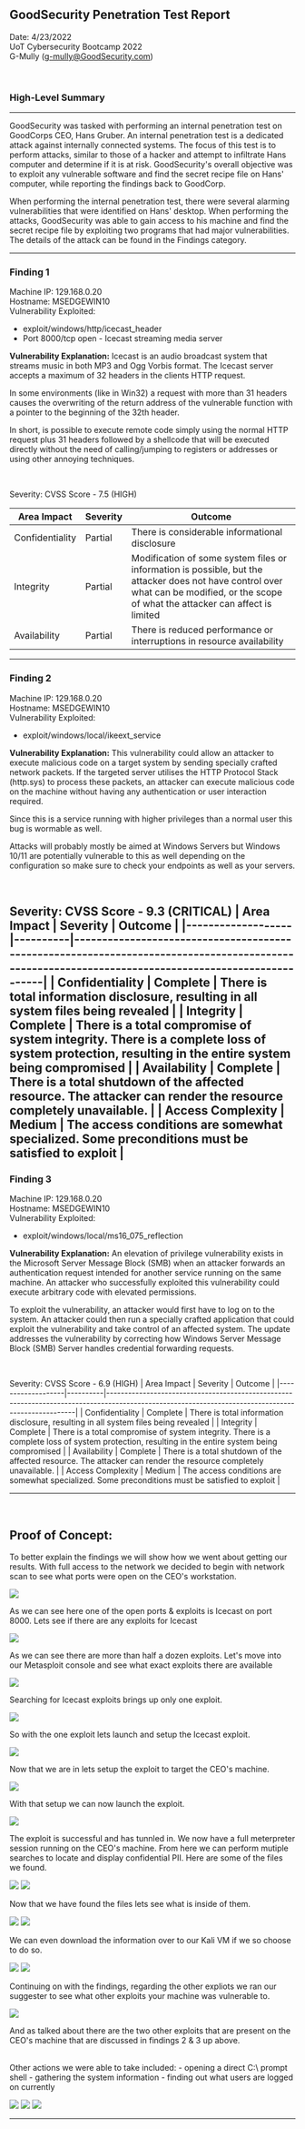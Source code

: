 ## GoodSecurity Penetration Test Report

Date: 4/23/2022  
UoT Cybersecurity Bootcamp 2022<br>
G-Mully
([g-mully@GoodSecurity.com](mailto:g-mully@GoodSecurity.com))


<br>

### High-Level Summary
---
GoodSecurity was tasked with performing an internal penetration test on GoodCorps CEO, Hans Gruber. An internal penetration test is a dedicated attack against internally connected systems. The focus of this test is to perform attacks, similar to those of a hacker and attempt to infiltrate Hans computer and determine if it is at risk. GoodSecurity's overall objective was to exploit any vulnerable software and find the secret recipe file on Hans' computer, while reporting the findings back to GoodCorp.

When performing the internal penetration test, there were several alarming vulnerabilities that were identified on Hans' desktop. When performing the attacks, GoodSecurity was able to gain access to his machine and find the secret recipe file by exploiting two programs that had major vulnerabilities. The details of the attack can be found in the Findings category.

---

### Finding 1
Machine IP: 129.168.0.20<br>
Hostname: MSEDGEWIN10<br>
Vulnerability Exploited:<br>
- exploit/windows/http/icecast_header<br>
- Port 8000/tcp open - Icecast streaming media server

<b>Vulnerability Explanation:</b>
Icecast is an audio broadcast system that streams music in both MP3 and
Ogg Vorbis format. The Icecast server accepts a maximum of 32 headers in the clients HTTP request.

In some environments (like in Win32) a request with more than 31 headers causes the overwriting of the return address of the vulnerable function with a pointer to the beginning of the 32th header.

In short, is possible to execute remote code simply using the normal
HTTP request plus 31 headers followed by a shellcode that will be
executed directly without the need of calling/jumping to registers or
addresses or using other annoying techniques.

<br>

Severity: 
CVSS Score - 7.5 (HIGH)

| Area Impact     | Severity | Outcome                                                                                                                                                                                   |
|-----------------|----------|-------------------------------------------------------------------------------------------------------------------------------------------------------------------------------------------|
| Confidentiality | Partial  | There is considerable informational disclosure                                                                                                                                            |
| Integrity       | Partial  | Modification of some system files or information is possible, but the  attacker does not have control over what can be modified, or the scope  of what the attacker can affect is limited |
| Availability    | Partial  | There is reduced performance or interruptions in resource availability                                                                                                                    |                                        
---
### Finding 2
Machine IP: 129.168.0.20<br>
Hostname: MSEDGEWIN10<br>
Vulnerability Exploited:<br>
- exploit/windows/local/ikeext_service<br>


<b>Vulnerability Explanation:</b>
This vulnerability could allow an attacker to execute malicious code on a target system by sending specially crafted network packets. If the targeted server utilises the HTTP Protocol Stack (http.sys) to process these packets, an attacker can execute malicious code on the machine without having any authentication or user interaction required.

Since this is a service running with higher privileges than a normal user this bug is wormable as well.

Attacks will probably mostly be aimed at Windows Servers but Windows 10/11 are potentially vulnerable to this as well depending on the configuration so make sure to check your endpoints as well as your servers.

<br>

Severity: 
CVSS Score - 9.3 (CRITICAL)
| Area Impact       | Severity | Outcome                                                                                                                                           |
|-------------------|----------|---------------------------------------------------------------------------------------------------------------------------------------------------|
| Confidentiality   | Complete | There is total information disclosure, resulting in all system files being revealed                                                               |
| Integrity         | Complete | There is a total compromise of system integrity. There is a complete loss of system  protection, resulting in the entire system being compromised |
| Availability      | Complete | There is a total shutdown of the affected resource. The attacker can render the  resource completely unavailable.                                 |
| Access Complexity | Medium   | The access conditions are somewhat specialized. Some preconditions must be satisfied  to exploit                                                  |
---

### Finding 3
Machine IP: 129.168.0.20<br>
Hostname: MSEDGEWIN10<br>
Vulnerability Exploited:<br>
- exploit/windows/local/ms16_075_reflection<br>


<b>Vulnerability Explanation:</b>
An elevation of privilege vulnerability exists in the Microsoft Server Message Block (SMB) when an attacker forwards an authentication request intended for another service running on the same machine. An attacker who successfully exploited this vulnerability could execute arbitrary code with elevated permissions.

To exploit the vulnerability, an attacker would first have to log on to the system. An attacker could then run a specially crafted application that could exploit the vulnerability and take control of an affected system. The update addresses the vulnerability by correcting how Windows Server Message Block (SMB) Server handles credential forwarding requests.

<br>

Severity:
CVSS Score - 6.9 (HIGH)
| Area Impact       | Severity | Outcome                                                                                                                                           |
|-------------------|----------|---------------------------------------------------------------------------------------------------------------------------------------------------|
| Confidentiality   | Complete | There is total information disclosure, resulting in all system files being revealed                                                               |
| Integrity         | Complete | There is a total compromise of system integrity. There is a complete loss of system  protection, resulting in the entire system being compromised |
| Availability      | Complete | There is a total shutdown of the affected resource. The attacker can render the  resource completely unavailable.                                 |
| Access Complexity | Medium   | The access conditions are somewhat specialized. Some preconditions must be satisfied  to exploit                                                  |        

---

<br>

## Proof of Concept:

To better explain the findings we will show how we went about getting our results.  With full access to the network we decided to begin with network scan to see what ports were open on the CEO's workstation.

![](Images/nmap_scan.PNG)

As we can see here one of the open ports & exploits is Icecast on port 8000. Lets see if there are any exploits for Icecast

![](Images/searchsploit_icecast.PNG)

As we can see there are more than half a dozen exploits.  Let's move into our Metasploit console and see what exact exploits there are available

![](Images/msfconsole_startup.PNG)

Searching for Icecast exploits brings up only one exploit.

![](Images/search_icecast.PNG)

So with the one exploit lets launch and setup the Icecast exploit.

![](Images/use_icecast_header.PNG)

Now that we are in lets setup the exploit to target the CEO's machine.

![](Images/set_rhosts.PNG)

With that setup we can now launch the exploit.

![](Images/exploit.PNG)

The exploit is successful and has tunnled in.  We now have a full meterpreter session running on the CEO's machine. From here we can perform mutiple searches to locate and display confidential PII.  Here are some of the files we found.

![](Images/search_secretfile.PNG)
![](Images/search_recipe.PNG)

Now that we have found the files lets see what is inside of them.

![](Images/cat_user_secretfile.PNG)
![](Images/cat_recipe.PNG)

We can even download the information over to our Kali VM if we so choose to do so.

![](Images/download_recipe.PNG)
![](Images/download_recipe2.PNG)

Continuing on with the findings, regarding the other expliots we ran our suggester to see what other exploits your machine was vulnerable to.

![](Images/exploit_suggester.PNG)

And as talked about there are the two other exploits that are present on the CEO's machine that are discussed in findings 2 & 3 up above.

<br> 
Other actions we were able to take included: 
- opening a direct C:\ prompt shell
- gathering the system information
- finding out what users are logged on currently
<br>

![](Images/shell.PNG)
![](Images/sysinfo.PNG)
![](Images/logged_on%20_users.PNG)

---
